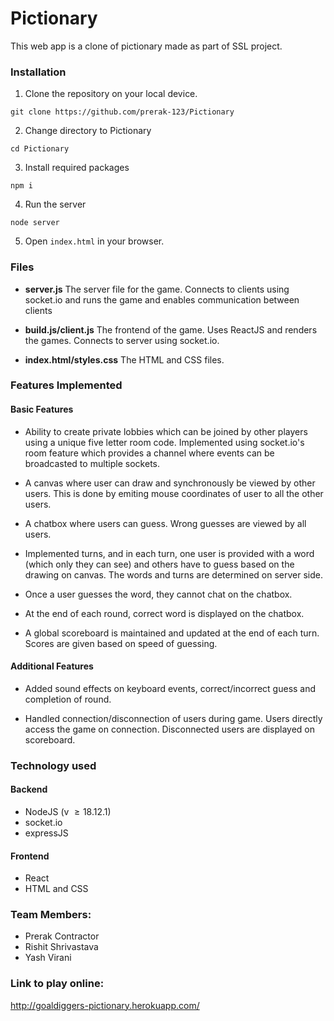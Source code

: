 # Pictionary
This web app is a clone of pictionary made as part of SSL project.

### Installation

1. Clone the repository on your local device.
```shell
git clone https://github.com/prerak-123/Pictionary
```
2. Change directory to Pictionary
```shell
cd Pictionary
```

3. Install required packages
```shell
npm i
```

4. Run the server

```shell
node server
```

5. Open `index.html` in your browser.

### Files

* **server.js** The server file for the game. Connects to clients using socket.io and runs the game and enables communication between clients

* **build.js/client.js** The frontend of the game. Uses ReactJS and renders the games. Connects to server using socket.io.

* **index.html/styles.css** The HTML and CSS files.
### Features Implemented
#### Basic Features

* Ability to create private lobbies which can be joined by other players using a unique five letter room code. Implemented using socket.io's room feature which provides a channel where events can be broadcasted to multiple sockets.

* A canvas where user can draw and synchronously be viewed by other users. This is done by emiting mouse coordinates of user to all the other users.

* A chatbox where users can guess. Wrong guesses are viewed by all users.

* Implemented turns, and in each turn, one user is provided with a word (which only they can see) and others have to guess based on the drawing on canvas. The words and turns are determined on server side.

* Once a user guesses the word, they cannot chat on the chatbox.

* At the end of each round, correct word is displayed on the chatbox.

* A global scoreboard is maintained and updated at the end of each turn. Scores are given based on speed of guessing.
#### Additional Features

* Added sound effects on keyboard events, correct/incorrect guess and completion of round.

* Handled connection/disconnection of users during game. Users directly access the game on connection. Disconnected users are displayed on scoreboard.

### Technology used

#### Backend
* NodeJS (v $\geq 18.12.1$)
* socket.io
* expressJS

#### Frontend

* React
* HTML and CSS

### Team Members:

* Prerak Contractor 
* Rishit Shrivastava
* Yash Virani

### Link to play online:

http://goaldiggers-pictionary.herokuapp.com/

